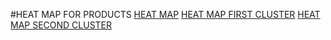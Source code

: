 #HEAT MAP FOR PRODUCTS
[HEAT MAP](https://www.dropbox.com/s/lzrl4uuqcivmh8u/HEATMAP.html?dl=0)
[HEAT MAP FIRST CLUSTER](https://www.dropbox.com/s/rkizyc4sye06msl/HEATMAP_FIRST_CLUSTER_PRODUCT.html?dl=0)
[HEAT MAP SECOND CLUSTER](https://www.dropbox.com/s/7k4py1d8bxvihkv/HEATMAP_SECOND_CLUSTER_PRODUCT.html?dl=0)
